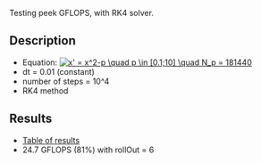 Testing peek GFLOPS, with RK4 solver.

## Description
* Equation:  <a href="https://www.codecogs.com/eqnedit.php?latex=x'&space;=&space;x^2-p&space;\quad&space;p&space;\in&space;[0.1;10]&space;\quad&space;N_p&space;=&space;181440" target="_blank"><img src="https://latex.codecogs.com/gif.latex?x'&space;=&space;x^2-p&space;\quad&space;p&space;\in&space;[0.1;10]&space;\quad&space;N_p&space;=&space;181440" title="x' = x^2-p \quad p \in [0.1;10] \quad N_p = 181440" /></a>
* dt = 0.01 (constant)
* number of steps = 10^4
* RK4 method

## Results
* [Table of results](http://bit.ly/basic_test_result)
* 24.7 GFLOPS (81%) with rollOut = 6
